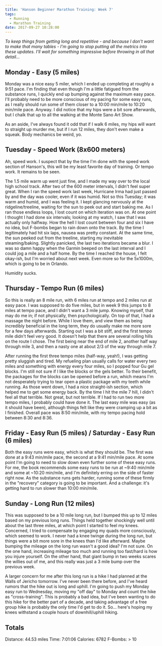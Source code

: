 ```yaml
---
title: 'Hanson Beginner Marathon Training: Week 7'
tags:
  - Running
  - Marathon Training
date: 2017-09-27 10:28:00
---
```



*To keep things from getting long and repetitive - and because I don't want to make that many tables - I'm going to stop putting all the metrics into these updates. I'll wait for something impressive before throwing in all that detail...*

## Monday - Easy (5 miles)

Monday was a nice easy 5 miler, which I ended up completing at roughly a 9:51 pace. I'm finding that even though I'm a little fatigued from the substance runs, I quickly end up bumping against the maximum easy pace. I'll probably need to be more conscious of my pacing for some easy runs, as I really should run some of them closer to a 10:00 min/mile to 10:20 min/mile pace. Anyway. I did notice that my hips were a bit sore afterwards, but I chalk that up to all the walking at the Monte Sano Art Show.

As an aside, I've always found it odd that if I walk 6 miles, my hips will want to straight up murder me, but if I run 12 miles, they don't even make a squeak. Body mechanics be weird, yo.

## Tuesday - Speed Work (8x600 meters)

Ah, speed work. I suspect that by the time I'm done with the speed work section of Hanson's, this will be my least favorite day of training. Or tempo work. It remains to be seen.

The 1.5 mile warm up went just fine, and I made my way over to the local high school track. After two of the 600 meter intervals, I didn't feel super great. When I ran the speed work last week, Hurricane Irma had just passed by and the day was cooler, even if it was humid. Not so this Tuesday; it was warm and humid, and I was feeling it. I kept glancing nervously at the ridgeline/treeline, waiting for the sun to peek out and start baking me. As I ran those endless loops, I lost count on which iteration was on. At one point I thought I had done six intervals; looking at my watch, I saw that I was actually only halfway. How the hell I lost count between four and six I have no idea, but F-bombs began to rain down onto the track. By the time I legitimately had hit six laps, nausea was pretty constant. At the same time, the sun peeked out from the treeline, starting my inevitable steaming/baking. Slightly panicked, the last two iterations became a blur. I was so damn happy when the Garmin beeped on the last interval and I could jog a mile and a half home. By the time I reached the house, I felt okay-ish, but I'm worried about next week. Even more so for the 5x1000m, which is going to be in Orlando.

Humidity sucks.

## Thursday - Tempo Run (6 miles)

So this is really an 8 mile run, with 6 miles run at tempo and 2 miles run at easy pace. I was supposed to do five miles, but in week 9 this jumps to 8 miles at tempo pace, and I didn't want a 3 mile jump. Knowing myself, that may do me in; if not physically, then psychologically. On top of that, I had a massage the night before. While I love them, and view them as being incredibly beneficial in the long term, they do usually make me more sore for a few days afterwards. Starting out I was a bit stiff, and the first tempo mile didn't feel very good. It doesn't help that there are several rolling hills on the route I chose. The first being near the end of mile 2, another half way through mile 3, and then a nasty one at about 2/3 of the way through mile 7.

After running the first three tempo miles (half-way, yeah!), I was getting pretty sluggish and tired. My refueling plan usually calls for water every two miles and something with energy every four miles, so I popped four Gu gel blocks. I'm still not sure if I like the blocks or the gels better. To their benefit, the packages for the blocks can be opened before a run, which means I'm not desperately trying to tear open a plastic package with my teeth while running. As those went down, I had a nice straight-ish section, which helped me to get some energy back. By the time I hit the mile 7 hill, I didn't feel all that terrible. Not great, but not terrible. If I had to run two more tempo miles, I probably could have done it. The last easy mile was easy (as it should have been), although things felt like they were cramping up a bit as I finished. Overall pace was 8:50 min/mile, with my tempo pacing hold between 8:30 and 8:36.

## Friday - Easy Run (5 miles) / Saturday - Easy Run (6 miles)

Both the easy runs were easy, which is what they should be. The first was done at a 9:43 min/mile pace, the second at a 9:41 min/mile pace. At some point I'm going to need to slow down even further some of these easy runs. For me, the book recommends some easy runs to be run at ~9:40 min/mile and some at ~10:20 min/mile, and I'm definitely erring on the side of faster right now. As the substance runs gets harder, running some of these firmly in the "recovery" category is going to be important. And a challenge: it's getting hard to run slower than 10:00 min/mile.

## Sunday - Long Run (12 miles)

This was supposed to be a 10 mile long run, but I bumped this up to 12 miles based on my previous long runs. Things held together shockingly well until about the last three miles, at which point I started to feel my knees. Concerned, I tried to compensate by engaging my quads more consciously, which seemed to work. I never had a knee twinge during the long run, but things were a bit more sore in the knees than I'd like afterward. Maybe bumping the mileage on the long run wasn't a good idea? I'm not sure. On the one hand, increasing mileage too much and running too fast/hard is how you injure yourself. On the other hand, that giant bump in two weeks scares the willies out of me, and this really was just a 3 mile bump over the previous week.

A larger concern for me after this long run is a hike I had planned at the Walls of Jericho tomorrow. I've never been there before, and I've heard rumors that the hike out is long and uphill. I'm going to push my Monday easy run to Wednesday, moving my "off day" to Monday and count the hike as "cross-training". This is probably a bad idea, but I've been wanting to do this hike for the better part of a decade, and taking advantage of a free group hike is probably the only time I'd get to do it. So... here's hoping my knees withstand a couple hours of downhill/uphill hiking.

## Totals

Distance: 44.53 miles
Time: 7:01:06
Calories: 6782
F-Bombs: > 10
